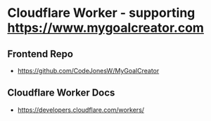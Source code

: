 # Cloudflare Worker - supporting https://www.mygoalcreator.com

## Frontend Repo 
- https://github.com/CodeJonesW/MyGoalCreator

## Cloudflare Worker Docs
- https://developers.cloudflare.com/workers/
